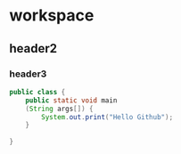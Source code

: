 # workspace

## header2

### header3

```java
public class {
    public static void main
    (String args[]) {
        System.out.print("Hello Github");
    }
    
}
```

